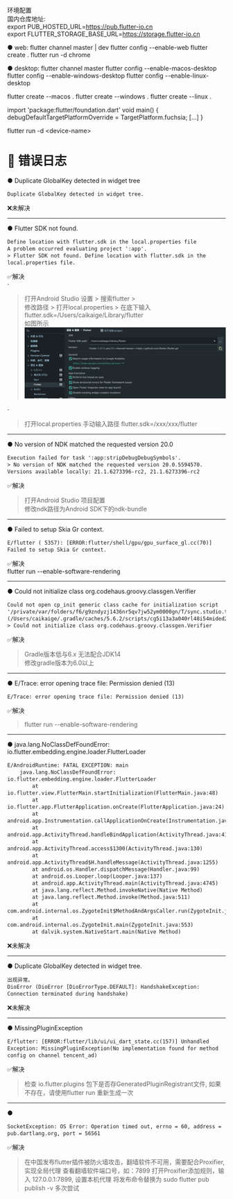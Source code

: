 环境配置  
国内仓库地址:  
export PUB_HOSTED_URL=https://pub.flutter-io.cn  
export FLUTTER_STORAGE_BASE_URL=https://storage.flutter-io.cn

● web:
flutter channel master | dev
flutter config --enable-web
flutter create .
flutter run -d chrome

● desktop:
flutter channel master
flutter config --enable-macos-desktop
flutter config --enable-windows-desktop
flutter config --enable-linux-desktop

flutter create --macos .
flutter create --windows .
flutter create --linux .

import 'package:flutter/foundation.dart'
void main() {
  debugDefaultTargetPlatformOverride = TargetPlatform.fuchsia;
  [...]
}

flutter run -d \<device-name> 

🦠 错误日志
========================================================
● Duplicate GlobalKey detected in widget tree
```log
Duplicate GlobalKey detected in widget tree.
```
❌未解决

--------------------------------------------------------

● Flutter SDK not found. 
```log
Define location with flutter.sdk in the local.properties file
A problem occurred evaluating project ':app'.
> Flutter SDK not found. Define location with flutter.sdk in the local.properties file.
```
✅解决  
·
> 打开Android Studio 设置 > 搜索flutter >  
> 修改路径 > 打开local.properties > 在底下输入      
> flutter.sdk=/Users/caikaige/Library/flutter    
> 如图所示   
![](../assets/images/flutter_sdk.png)  

·
> 打开local.properties
> 手动输入路径 
flutter.sdk=/xxx/xxx/flutter

--------------------------------------------------------

● No version of NDK matched the requested version 20.0
```log
Execution failed for task ':app:stripDebugDebugSymbols'.
> No version of NDK matched the requested version 20.0.5594570. Versions available locally: 21.1.6273396-rc2, 21.1.6273396-rc2
```
✅解决  
> 打开Android Studio 项目配置  
> 修改ndk路径为Android SDK下的ndk-bundle

--------------------------------------------------------

● Failed to setup Skia Gr context.
```log
E/flutter ( 5357): [ERROR:flutter/shell/gpu/gpu_surface_gl.cc(70)] Failed to setup Skia Gr context.
```

✅解决  
flutter run --enable-software-rendering  

--------------------------------------------------------

● Could not initialize class org.codehaus.groovy.classgen.Verifier
```log
Could not open cp_init generic class cache for initialization script '/private/var/folders/f6/g9zndyzj1436nr5qv7jw52ym0000gn/T/sync.studio.tooling4.gradle' (/Users/caikaige/.gradle/caches/5.6.2/scripts/cg5i13a3a040rl48i54mided2/cp_init/cp_init40e7ec637808a9c747559d26950b1d9b).
> Could not initialize class org.codehaus.groovy.classgen.Verifier
```
✅解决  
> Gradle版本低与6.x 无法配合JDK14  
> 修改gradle版本为6.0以上

--------------------------------------------------------


● E/Trace: error opening trace file: Permission denied (13)
```log
E/Trace: error opening trace file: Permission denied (13)
```
✅解决  
> flutter run --enable-software-rendering  

--------------------------------------------------------

● java.lang.NoClassDefFoundError: io.flutter.embedding.engine.loader.FlutterLoader
```log
E/AndroidRuntime: FATAL EXCEPTION: main
    java.lang.NoClassDefFoundError: io.flutter.embedding.engine.loader.FlutterLoader
        at io.flutter.view.FlutterMain.startInitialization(FlutterMain.java:48)
        at io.flutter.app.FlutterApplication.onCreate(FlutterApplication.java:24)
        at android.app.Instrumentation.callApplicationOnCreate(Instrumentation.java:999)
        at android.app.ActivityThread.handleBindApplication(ActivityThread.java:4151)
        at android.app.ActivityThread.access$1300(ActivityThread.java:130)
        at android.app.ActivityThread$H.handleMessage(ActivityThread.java:1255)
        at android.os.Handler.dispatchMessage(Handler.java:99)
        at android.os.Looper.loop(Looper.java:137)
        at android.app.ActivityThread.main(ActivityThread.java:4745)
        at java.lang.reflect.Method.invokeNative(Native Method)
        at java.lang.reflect.Method.invoke(Method.java:511)
        at com.android.internal.os.ZygoteInit$MethodAndArgsCaller.run(ZygoteInit.java:786)
        at com.android.internal.os.ZygoteInit.main(ZygoteInit.java:553)
        at dalvik.system.NativeStart.main(Native Method)
```
❌未解决

--------------------------------------------------------


● Duplicate GlobalKey detected in widget tree.

```log
出现异常。
DioError (DioError [DioErrorType.DEFAULT]: HandshakeException: Connection terminated during handshake)
```
❌未解决

--------------------------------------------------------

● MissingPluginException
```log
E/flutter: [ERROR:flutter/lib/ui/ui_dart_state.cc(157)] Unhandled Exception: MissingPluginException(No implementation found for method config on channel tencent_ad)
```
✅解决  
> 检查 io.flutter.plugins 包下是否存GeneratedPluginRegistrant文件, 如果不存在，请使用flutter run 重新生成一次


--------------------------------------------------------

● 

```log
SocketException: OS Error: Operation timed out, errno = 60, address = pub.dartlang.org, port = 56561
```
✅解决  
> 在中国发布flutter插件被防火墙攻击，翻墙软件不可用，需要配合Proxifier,
实现全局代理
> 查看翻墙软件端口号，如：7899
> 打开Proxifier添加规则，输入 127.0.0.1:7899, 设置本机代理
> 将发布命令替换为 sudo flutter pub publish -v
> 多次尝试